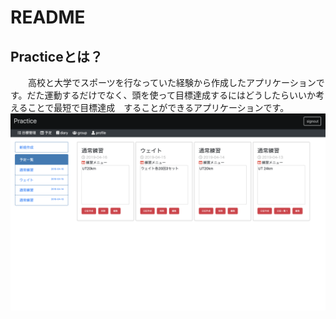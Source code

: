 # README

## Practiceとは？
　　高校と大学でスポーツを行なっていた経験から作成したアプリケーションです。だた運動するだけでなく、頭を使って目標達成するにはどうしたらいいか考えることで最短で目標達成　することができるアプリケーションです。
<img src="https://github.com/yusukesugahara/practice/blob/master/%E3%82%B9%E3%82%AF%E3%83%AA%E3%83%BC%E3%83%B3%E3%82%B7%E3%83%A7%E3%83%83%E3%83%88%202019-05-14%2018.09.22.png">
